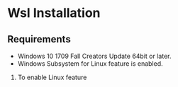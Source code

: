 # Wsl Installation

## Requirements

- Windows 10 1709 Fall Creators Update 64bit or later.
- Windows Subsystem for Linux feature is enabled.

1. To enable Linux feature
